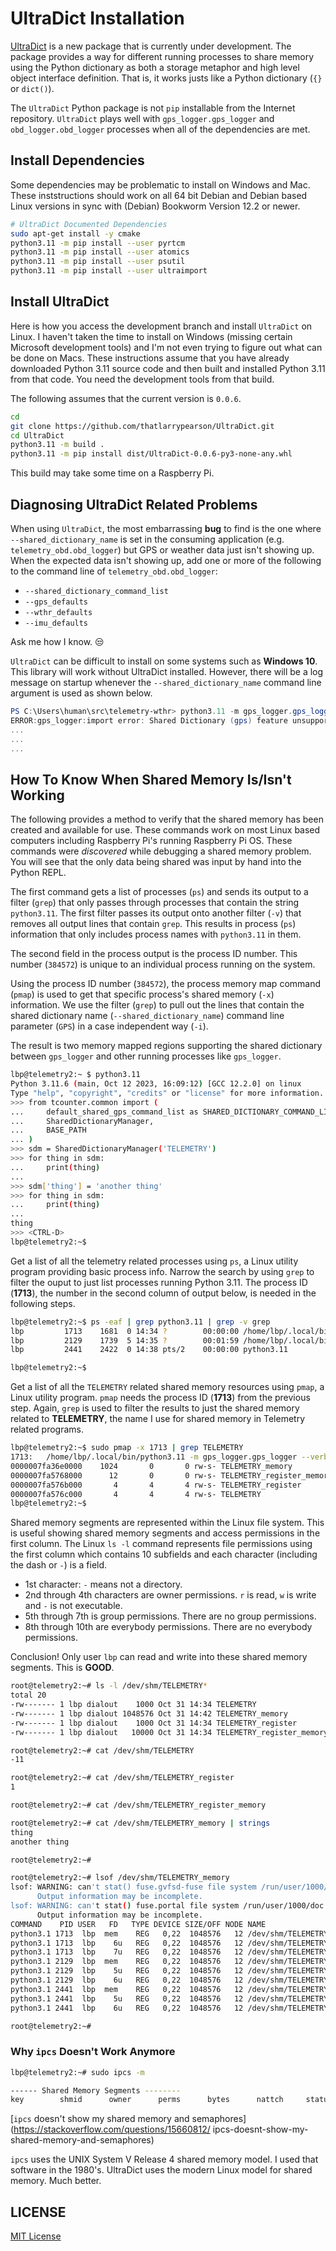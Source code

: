 # UltraDict Installation

[UltraDict](https://github.com/ronny-rentner/UltraDict) is a new package that is currently under development.  The package provides a way for different running processes to share memory using the Python dictionary as both a storage metaphor and high level object interface definition.  That is, it works justs like a Python dictionary (```{}``` or ```dict()```).

The ```UltraDict``` Python package is not ```pip``` installable from the Internet repository.   ```UltraDict``` plays well with ```gps_logger.gps_logger``` and ```obd_logger.obd_logger``` processes when all of the dependencies are met.

## Install Dependencies

Some dependencies may be problematic to install on Windows and Mac.  These inststructions should work on all 64 bit Debian and Debian based Linux versions in sync with (Debian) Bookworm Version 12.2 or newer.

```bash
# UltraDict Documented Dependencies
sudo apt-get install -y cmake
python3.11 -m pip install --user pyrtcm
python3.11 -m pip install --user atomics
python3.11 -m pip install --user psutil
python3.11 -m pip install --user ultraimport
```

## Install UltraDict

Here is how you access the development branch and install ```UltraDict``` on Linux.  I haven't taken the time to install on Windows (missing certain Microsoft development tools) and I'm not even trying to figure out what can be done on Macs.  These instructions assume that you have already downloaded Python 3.11 source code and then built and installed Python 3.11 from that code.  You need the development tools from that build.

The following assumes that the current version is ```0.0.6```.

```bash
cd
git clone https://github.com/thatlarrypearson/UltraDict.git
cd UltraDict
python3.11 -m build .
python3.11 -m pip install dist/UltraDict-0.0.6-py3-none-any.whl
```

This build may take some time on a Raspberry Pi.

## Diagnosing UltraDict Related Problems

When using ```UltraDict```, the most embarrassing **bug** to find is the one where ```--shared_dictionary_name``` is set in the consuming application (e.g. ```telemetry_obd.obd_logger```) but GPS or weather data just isn't showing up.  When the expected data isn't showing up, add one or more of the following to the command line of ```telemetry_obd.obd_logger```:

- ```--shared_dictionary_command_list```
- ```--gps_defaults```
- ```--wthr_defaults```
- ```--imu_defaults```

Ask me how I know. :unamused:

```UltraDict``` can be difficult to install on some systems such as **Windows 10**.  This library will work without UltraDict installed.  However, there will be a log message on startup whenever the ```--shared_dictionary_name``` command line argument is used as shown below.

```powershell
PS C:\Users\human\src\telemetry-wthr> python3.11 -m gps_logger.gps_logger --shared_dictionary_name gps
ERROR:gps_logger:import error: Shared Dictionary (gps) feature unsupported: UltraDict Not installed.
...
...
...
```

## How To Know When Shared Memory Is/Isn't Working

The following provides a method to verify that the shared memory has been created and available for use.  These commands work on most Linux based computers including Raspberry Pi's running Raspberry Pi OS.  These commands were _discovered_ while debugging a shared memory problem.  You will see that the only data being shared was input by hand into the Python REPL.


The first command gets a list of processes (```ps```) and sends its output to a filter (```grep```) that only passes through processes that contain the string ```python3.11```.  The first filter passes its output onto another filter (```-v```) that removes all output lines that contain ```grep```.  This results in process (```ps```) information that only includes process names with ```python3.11``` in them.

The second field in the process output is the process ID number.  This number (```384572```) is unique to an individual process running on the system.

Using the process ID number (```384572```), the process memory map command (```pmap```) is used to get that specific process's shared memory (```-x```) information.  We use the filter (```grep```) to pull out the lines that contain the shared dictionary name (```--shared_dictionary_name```) command line parameter (```GPS```) in a case independent way (```-i```).

The result is two memory mapped regions supporting the shared dictionary between ```gps_logger``` and other running processes like ```gps_logger```.


```bash
lbp@telemetry2:~ $ python3.11
Python 3.11.6 (main, Oct 12 2023, 16:09:12) [GCC 12.2.0] on linux
Type "help", "copyright", "credits" or "license" for more information.
>>> from tcounter.common import (
...     default_shared_gps_command_list as SHARED_DICTIONARY_COMMAND_LIST,
...     SharedDictionaryManager,
...     BASE_PATH
... )
>>> sdm = SharedDictionaryManager('TELEMETRY')
>>> for thing in sdm:
...     print(thing)
... 
>>> sdm['thing'] = 'another thing'
>>> for thing in sdm:
...     print(thing)
... 
thing
>>> <CTRL-D>
lbp@telemetry2:~$
```

Get a list of all the telemetry related processes using ```ps```, a Linux utility program providing basic process info.  Narrow the search by using ```grep``` to filter the ouput to just list processes running Python 3.11.  The process ID (**1713**), the number in the second column of output below, is needed in the following steps.

```bash
lbp@telemetry2:~$ ps -eaf | grep python3.11 | grep -v grep
lbp         1713    1681  0 14:34 ?        00:00:00 /home/lbp/.local/bin/python3.11 -m gps_logger.gps_logger --verbose --shared_dictionary_name TELEMETRY /home/lbp/telemetry-data/data
lbp         2129    1739  5 14:35 ?        00:01:59 /home/lbp/.local/bin/python3.11 -m telemetry_obd.obd_logger --timeout 4.0 --no_fast --config_dir /home/lbp/telemetry-data/config --full_cycles 10000 --shared_dictionary_name TELEMETRY --gps_defaults /home/lbp/telemetry-data/data
lbp         2441    2422  0 14:38 pts/2    00:00:00 python3.11

lbp@telemetry2:~$ 
```

Get a list of all the ```TELEMETRY``` related shared memory resources using ```pmap```, a Linux utility program.  ```pmap``` needs the process ID (**1713**) from the previous step.  Again, ```grep``` is used to filter the results to just the shared memory related to **TELEMETRY**, the name I use for shared memory in Telemetry related programs.

```bash
lbp@telemetry2:~$ sudo pmap -x 1713 | grep TELEMETRY
1713:   /home/lbp/.local/bin/python3.11 -m gps_logger.gps_logger --verbose --shared_dictionary_name TELEMETRY /home/lbp/telemetry-data/data
0000007fa36e0000    1024       0       0 rw-s- TELEMETRY_memory
0000007fa5768000      12       0       0 rw-s- TELEMETRY_register_memory
0000007fa576b000       4       4       4 rw-s- TELEMETRY_register
0000007fa576c000       4       4       4 rw-s- TELEMETRY
lbp@telemetry2:~$ 
```

Shared memory segments are represented within the Linux file system.  This is useful showing shared memory segments and access permissions in the first column.  The Linux ```ls -l``` command represents file permissions using the first column which contains 10 subfields and each character (including the dash or ```-```) is a field.

- 1st character: ```-``` means not a directory.
- 2nd through 4th characters are owner permissions.  ```r``` is read, ```w``` is write and ```-``` is not executable.
- 5th through 7th is group permissions.  There are no group permissions.
- 8th through 10th are everybody permissions.  There are no everybody permissions.

Conclusion! Only user ```lbp``` can read and write into these shared memory segments.  This is **GOOD**.

```bash
root@telemetry2:~# ls -l /dev/shm/TELEMETRY*
total 20
-rw------- 1 lbp dialout    1000 Oct 31 14:34 TELEMETRY
-rw------- 1 lbp dialout 1048576 Oct 31 14:42 TELEMETRY_memory
-rw------- 1 lbp dialout    1000 Oct 31 14:34 TELEMETRY_register
-rw------- 1 lbp dialout   10000 Oct 31 14:34 TELEMETRY_register_memory

root@telemetry2:~# cat /dev/shm/TELEMETRY
-11

root@telemetry2:~# cat /dev/shm/TELEMETRY_register
1

root@telemetry2:~# cat /dev/shm/TELEMETRY_register_memory

root@telemetry2:~# cat /dev/shm/TELEMETRY_memory | strings
thing
another thing

root@telemetry2:~#

root@telemetry2:~# lsof /dev/shm/TELEMETRY_memory 
lsof: WARNING: can't stat() fuse.gvfsd-fuse file system /run/user/1000/gvfs
      Output information may be incomplete.
lsof: WARNING: can't stat() fuse.portal file system /run/user/1000/doc
      Output information may be incomplete.
COMMAND    PID USER   FD   TYPE DEVICE SIZE/OFF NODE NAME
python3.1 1713  lbp  mem    REG   0,22  1048576   12 /dev/shm/TELEMETRY_memory
python3.1 1713  lbp    6u   REG   0,22  1048576   12 /dev/shm/TELEMETRY_memory
python3.1 1713  lbp    7u   REG   0,22  1048576   12 /dev/shm/TELEMETRY_memory
python3.1 2129  lbp  mem    REG   0,22  1048576   12 /dev/shm/TELEMETRY_memory
python3.1 2129  lbp    5u   REG   0,22  1048576   12 /dev/shm/TELEMETRY_memory
python3.1 2129  lbp    6u   REG   0,22  1048576   12 /dev/shm/TELEMETRY_memory
python3.1 2441  lbp  mem    REG   0,22  1048576   12 /dev/shm/TELEMETRY_memory
python3.1 2441  lbp    5u   REG   0,22  1048576   12 /dev/shm/TELEMETRY_memory
python3.1 2441  lbp    6u   REG   0,22  1048576   12 /dev/shm/TELEMETRY_memory

root@telemetry2:~# 
```


### Why ```ipcs``` Doesn't Work Anymore

```bash
lbp@telemetry2:~# sudo ipcs -m

------ Shared Memory Segments --------
key        shmid      owner      perms      bytes      nattch     status      
```

[```ipcs``` doesn't show my shared memory and semaphores](https://stackoverflow.com/questions/15660812/
ipcs-doesnt-show-my-shared-memory-and-semaphores)

```ipcs``` uses the UNIX System V Release 4 shared memory model.  I used that software in the 1980's.  UltraDict uses the modern Linux model for shared memory.  Much better.

## LICENSE

[MIT License](../LICENSE.md)
